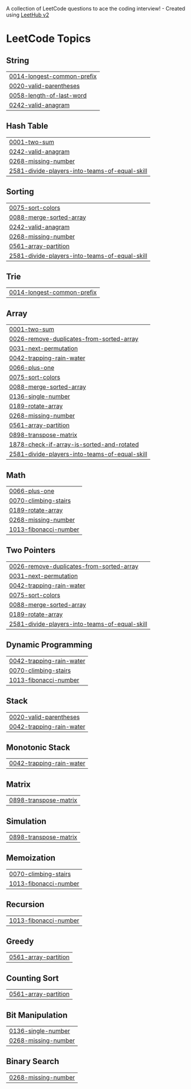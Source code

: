 A collection of LeetCode questions to ace the coding interview! - Created using [LeetHub v2](https://github.com/arunbhardwaj/LeetHub-2.0)
<!---LeetCode Topics Start-->
# LeetCode Topics
## String
|  |
| ------- |
| [0014-longest-common-prefix](https://github.com/sandeepsv8055/LeetCode/tree/master/0014-longest-common-prefix) |
| [0020-valid-parentheses](https://github.com/sandeepsv8055/LeetCode/tree/master/0020-valid-parentheses) |
| [0058-length-of-last-word](https://github.com/sandeepsv8055/LeetCode/tree/master/0058-length-of-last-word) |
| [0242-valid-anagram](https://github.com/sandeepsv8055/LeetCode/tree/master/0242-valid-anagram) |
## Hash Table
|  |
| ------- |
| [0001-two-sum](https://github.com/sandeepsv8055/LeetCode/tree/master/0001-two-sum) |
| [0242-valid-anagram](https://github.com/sandeepsv8055/LeetCode/tree/master/0242-valid-anagram) |
| [0268-missing-number](https://github.com/sandeepsv8055/LeetCode/tree/master/0268-missing-number) |
| [2581-divide-players-into-teams-of-equal-skill](https://github.com/sandeepsv8055/LeetCode/tree/master/2581-divide-players-into-teams-of-equal-skill) |
## Sorting
|  |
| ------- |
| [0075-sort-colors](https://github.com/sandeepsv8055/LeetCode/tree/master/0075-sort-colors) |
| [0088-merge-sorted-array](https://github.com/sandeepsv8055/LeetCode/tree/master/0088-merge-sorted-array) |
| [0242-valid-anagram](https://github.com/sandeepsv8055/LeetCode/tree/master/0242-valid-anagram) |
| [0268-missing-number](https://github.com/sandeepsv8055/LeetCode/tree/master/0268-missing-number) |
| [0561-array-partition](https://github.com/sandeepsv8055/LeetCode/tree/master/0561-array-partition) |
| [2581-divide-players-into-teams-of-equal-skill](https://github.com/sandeepsv8055/LeetCode/tree/master/2581-divide-players-into-teams-of-equal-skill) |
## Trie
|  |
| ------- |
| [0014-longest-common-prefix](https://github.com/sandeepsv8055/LeetCode/tree/master/0014-longest-common-prefix) |
## Array
|  |
| ------- |
| [0001-two-sum](https://github.com/sandeepsv8055/LeetCode/tree/master/0001-two-sum) |
| [0026-remove-duplicates-from-sorted-array](https://github.com/sandeepsv8055/LeetCode/tree/master/0026-remove-duplicates-from-sorted-array) |
| [0031-next-permutation](https://github.com/sandeepsv8055/LeetCode/tree/master/0031-next-permutation) |
| [0042-trapping-rain-water](https://github.com/sandeepsv8055/LeetCode/tree/master/0042-trapping-rain-water) |
| [0066-plus-one](https://github.com/sandeepsv8055/LeetCode/tree/master/0066-plus-one) |
| [0075-sort-colors](https://github.com/sandeepsv8055/LeetCode/tree/master/0075-sort-colors) |
| [0088-merge-sorted-array](https://github.com/sandeepsv8055/LeetCode/tree/master/0088-merge-sorted-array) |
| [0136-single-number](https://github.com/sandeepsv8055/LeetCode/tree/master/0136-single-number) |
| [0189-rotate-array](https://github.com/sandeepsv8055/LeetCode/tree/master/0189-rotate-array) |
| [0268-missing-number](https://github.com/sandeepsv8055/LeetCode/tree/master/0268-missing-number) |
| [0561-array-partition](https://github.com/sandeepsv8055/LeetCode/tree/master/0561-array-partition) |
| [0898-transpose-matrix](https://github.com/sandeepsv8055/LeetCode/tree/master/0898-transpose-matrix) |
| [1878-check-if-array-is-sorted-and-rotated](https://github.com/sandeepsv8055/LeetCode/tree/master/1878-check-if-array-is-sorted-and-rotated) |
| [2581-divide-players-into-teams-of-equal-skill](https://github.com/sandeepsv8055/LeetCode/tree/master/2581-divide-players-into-teams-of-equal-skill) |
## Math
|  |
| ------- |
| [0066-plus-one](https://github.com/sandeepsv8055/LeetCode/tree/master/0066-plus-one) |
| [0070-climbing-stairs](https://github.com/sandeepsv8055/LeetCode/tree/master/0070-climbing-stairs) |
| [0189-rotate-array](https://github.com/sandeepsv8055/LeetCode/tree/master/0189-rotate-array) |
| [0268-missing-number](https://github.com/sandeepsv8055/LeetCode/tree/master/0268-missing-number) |
| [1013-fibonacci-number](https://github.com/sandeepsv8055/LeetCode/tree/master/1013-fibonacci-number) |
## Two Pointers
|  |
| ------- |
| [0026-remove-duplicates-from-sorted-array](https://github.com/sandeepsv8055/LeetCode/tree/master/0026-remove-duplicates-from-sorted-array) |
| [0031-next-permutation](https://github.com/sandeepsv8055/LeetCode/tree/master/0031-next-permutation) |
| [0042-trapping-rain-water](https://github.com/sandeepsv8055/LeetCode/tree/master/0042-trapping-rain-water) |
| [0075-sort-colors](https://github.com/sandeepsv8055/LeetCode/tree/master/0075-sort-colors) |
| [0088-merge-sorted-array](https://github.com/sandeepsv8055/LeetCode/tree/master/0088-merge-sorted-array) |
| [0189-rotate-array](https://github.com/sandeepsv8055/LeetCode/tree/master/0189-rotate-array) |
| [2581-divide-players-into-teams-of-equal-skill](https://github.com/sandeepsv8055/LeetCode/tree/master/2581-divide-players-into-teams-of-equal-skill) |
## Dynamic Programming
|  |
| ------- |
| [0042-trapping-rain-water](https://github.com/sandeepsv8055/LeetCode/tree/master/0042-trapping-rain-water) |
| [0070-climbing-stairs](https://github.com/sandeepsv8055/LeetCode/tree/master/0070-climbing-stairs) |
| [1013-fibonacci-number](https://github.com/sandeepsv8055/LeetCode/tree/master/1013-fibonacci-number) |
## Stack
|  |
| ------- |
| [0020-valid-parentheses](https://github.com/sandeepsv8055/LeetCode/tree/master/0020-valid-parentheses) |
| [0042-trapping-rain-water](https://github.com/sandeepsv8055/LeetCode/tree/master/0042-trapping-rain-water) |
## Monotonic Stack
|  |
| ------- |
| [0042-trapping-rain-water](https://github.com/sandeepsv8055/LeetCode/tree/master/0042-trapping-rain-water) |
## Matrix
|  |
| ------- |
| [0898-transpose-matrix](https://github.com/sandeepsv8055/LeetCode/tree/master/0898-transpose-matrix) |
## Simulation
|  |
| ------- |
| [0898-transpose-matrix](https://github.com/sandeepsv8055/LeetCode/tree/master/0898-transpose-matrix) |
## Memoization
|  |
| ------- |
| [0070-climbing-stairs](https://github.com/sandeepsv8055/LeetCode/tree/master/0070-climbing-stairs) |
| [1013-fibonacci-number](https://github.com/sandeepsv8055/LeetCode/tree/master/1013-fibonacci-number) |
## Recursion
|  |
| ------- |
| [1013-fibonacci-number](https://github.com/sandeepsv8055/LeetCode/tree/master/1013-fibonacci-number) |
## Greedy
|  |
| ------- |
| [0561-array-partition](https://github.com/sandeepsv8055/LeetCode/tree/master/0561-array-partition) |
## Counting Sort
|  |
| ------- |
| [0561-array-partition](https://github.com/sandeepsv8055/LeetCode/tree/master/0561-array-partition) |
## Bit Manipulation
|  |
| ------- |
| [0136-single-number](https://github.com/sandeepsv8055/LeetCode/tree/master/0136-single-number) |
| [0268-missing-number](https://github.com/sandeepsv8055/LeetCode/tree/master/0268-missing-number) |
## Binary Search
|  |
| ------- |
| [0268-missing-number](https://github.com/sandeepsv8055/LeetCode/tree/master/0268-missing-number) |
<!---LeetCode Topics End-->